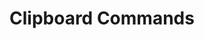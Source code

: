 <!-- TITLE: Clipboard Commands -->
<!-- SUBTITLE: A quick summary of Clipboard Commands -->

# Clipboard Commands